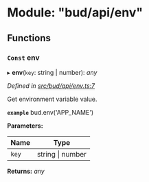 # Module: "bud/api/env"

## Functions

### `Const` env

▸ **env**(`key`: string | number): *any*

*Defined in [src/bud/api/env.ts:7](https://github.com/roots/bud-support/blob/bd00b72/src/bud/api/env.ts#L7)*

Get environment variable value.

**`example`** bud.env('APP_NAME')

**Parameters:**

Name | Type |
------ | ------ |
`key` | string &#124; number |

**Returns:** *any*
